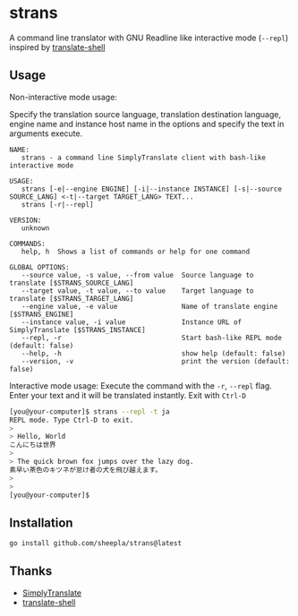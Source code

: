# strans

A command line translator with GNU Readline like interactive mode (`--repl`) inspired by [translate-shell](https://github.com/soimort/translate-shell)

## Usage

Non-interactive mode usage: 

Specify the translation source language, translation destination language, engine name and instance host name in the options and specify the text in arguments execute.

```
NAME:
   strans - a command line SimplyTranslate client with bash-like interactive mode

USAGE:
   strans [-e|--engine ENGINE] [-i|--instance INSTANCE] [-s|--source SOURCE_LANG] <-t|--target TARGET_LANG> TEXT...
   strans [-r|--repl]

VERSION:
   unknown

COMMANDS:
   help, h  Shows a list of commands or help for one command

GLOBAL OPTIONS:
   --source value, -s value, --from value  Source language to translate [$STRANS_SOURCE_LANG]
   --target value, -t value, --to value    Target language to translate [$STRANS_TARGET_LANG]
   --engine value, -e value                Name of translate engine [$STRANS_ENGINE]
   --instance value, -i value              Instance URL of SimplyTranslate [$STRANS_INSTANCE]
   --repl, -r                              Start bash-like REPL mode (default: false)
   --help, -h                              show help (default: false)
   --version, -v                           print the version (default: false)
```

Interactive mode usage: Execute the command with the `-r`, `--repl` flag. 
Enter your text and it will be translated instantly. Exit with `Ctrl-D`

```sh
[you@your-computer]$ strans --repl -t ja
REPL mode. Type Ctrl-D to exit.
>
> Hello, World
こんにちは世界
>
> The quick brown fox jumps over the lazy dog.
素早い茶色のキツネが怠け者の犬を飛び越えます。
>
>
[you@your-computer]$ 
```

## Installation

```sh
go install github.com/sheepla/strans@latest
```

## Thanks

- [SimplyTranslate](https://simple-web.org/projects/simplytranslate.html)
- [translate-shell](https://github.com/soimort/translate-shell)


